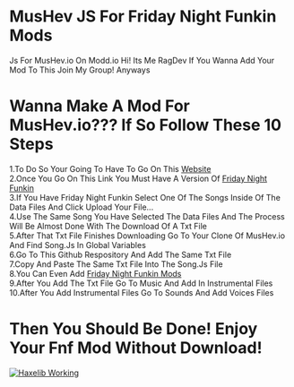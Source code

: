 # MusHev JS For Friday Night Funkin Mods
Js For MusHev.io On Modd.io
Hi! Its Me RagDev If You Wanna Add Your Mod To This Join My Group!
Anyways 
# Wanna Make A Mod For MusHev.io??? If So Follow These 10 Steps
1.To Do So Your Going To Have To Go On This [Website](https://cabalex.github.io/fnf-song-converter/) <br />
2.Once You Go On This Link You Must Have A Version Of [Friday Night Funkin](ninja-muffin24.itch.io/funkin) <br />
3.If You Have Friday Night Funkin Select One Of The Songs Inside Of The Data Files And Click Upload Your File... <br />
4.Use The Same Song You Have Selected The Data Files And The Process Will Be Almost Done With The Download Of A Txt File <br />
5.After That Txt File Finishes Downloading Go To Your Clone Of MusHev.io And Find Song.Js In Global Variables <br />
6.Go To This Github Respository And Add The Same Txt File <br />
7.Copy And Paste The Same Txt File Into The Song.Js File <br />
8.You Can Even Add [Friday Night Funkin Mods](https://gamebanana.com/games/8694) <br />
9.After You Add The Txt File Go To Music And Add In Instrumental Files <br />
10.After You Add Instrumental Files Go To Sounds And Add Voices Files <br />
# Then You Should Be Done! Enjoy Your Fnf Mod Without Download!
[![Haxelib Working](https://badgen.net/haxelib/d/flixel?color=blue)](https://lib.haxe.org/p/flixel)
